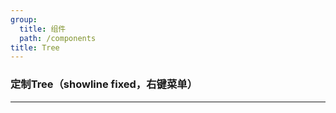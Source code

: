 ```yaml
---
group:
  title: 组件
  path: /components
title: Tree
---
```


### 定制Tree（showline fixed，右键菜单）
****
<code src="./index.tsx">